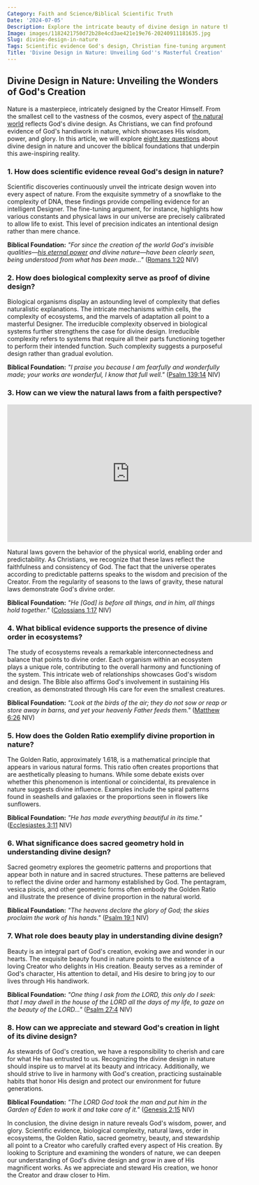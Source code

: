 ```yaml
---
Category: Faith and Science/Biblical Scientific Truth
Date: '2024-07-05'
Description: Explore the intricate beauty of divine design in nature through scientific evidence and faith perspectives. Discover how the Christian fine-tuning argument, biological complexity, and Biblical order in ecosystem studies showcase God's handiwork.
Image: images/1182421750d72b28e4cd3ae421e19e76-20240911181635.jpg
Slug: divine-design-in-nature
Tags: Scientific evidence God's design, Christian fine-tuning argument UK, Biological complexity divine proof, Faith perspective natural laws, Biblical order in ecosystem studies
Title: 'Divine Design in Nature: Unveiling God''s Masterful Creation'
---
```


## Divine Design in Nature: Unveiling the Wonders of God's Creation

Nature is a masterpiece, intricately designed by the Creator Himself. From the smallest cell to the vastness of the cosmos, every aspect of [the natural world](/reconciling-bible-and-science) reflects God's divine design. As Christians, we can find profound evidence of God's handiwork in nature, which showcases His wisdom, power, and glory. In this article, we will explore [eight key questions](/fossil-record-interpretation) about divine design in nature and uncover the biblical foundations that underpin this awe-inspiring reality.

### 1. How does scientific evidence reveal God's design in nature?

Scientific discoveries continuously unveil the intricate design woven into every aspect of nature. From the exquisite symmetry of a snowflake to the complexity of DNA, these findings provide compelling evidence for an intelligent Designer. The fine-tuning argument, for instance, highlights how various constants and physical laws in our universe are precisely calibrated to allow life to exist. This level of precision indicates an intentional design rather than mere chance.

**Biblical Foundation:**
*"For since the creation of the world God's invisible qualities—[his eternal power](/scientific-research-creationism) and divine nature—have been clearly seen, being understood from what has been made..."* ([Romans 1:20](https://www.bibleref.com/Romans/1/Romans-1-20.html) NIV)

### 2. How does biological complexity serve as proof of divine design?

Biological organisms display an astounding level of complexity that defies naturalistic explanations. The intricate mechanisms within cells, the complexity of ecosystems, and the marvels of adaptation all point to a masterful Designer. The irreducible complexity observed in biological systems further strengthens the case for divine design. Irreducible complexity refers to systems that require all their parts functioning together to perform their intended function. Such complexity suggests a purposeful design rather than gradual evolution.

**Biblical Foundation:**
*"I praise you because I am fearfully and wonderfully made; your works are wonderful, I know that full well."* ([Psalm 139:14](https://www.bibleref.com/Psalm/139/Psalm-139-14.html) NIV)

### 3. How can we view the natural laws from a faith perspective?


<iframe width="560" height="315" src="https://www.youtube.com/embed/dxA-gdq_LUs" frameborder="0" allow="autoplay; encrypted-media" allowfullscreen></iframe>


Natural laws govern the behavior of the physical world, enabling order and predictability. As Christians, we recognize that these laws reflect the faithfulness and consistency of God. The fact that the universe operates according to predictable patterns speaks to the wisdom and precision of the Creator. From the regularity of seasons to the laws of gravity, these natural laws demonstrate God's divine order.

**Biblical Foundation:**
*"He [God] is before all things, and in him, all things hold together."* ([Colossians 1:17](https://www.bibleref.com/Colossians/1/Colossians-1-17.html) NIV)

### 4. What biblical evidence supports the presence of divine order in ecosystems?

The study of ecosystems reveals a remarkable interconnectedness and balance that points to divine order. Each organism within an ecosystem plays a unique role, contributing to the overall harmony and functioning of the system. This intricate web of relationships showcases God's wisdom and design. The Bible also affirms God's involvement in sustaining His creation, as demonstrated through His care for even the smallest creatures.

**Biblical Foundation:**
*"Look at the birds of the air; they do not sow or reap or store away in barns, and yet your heavenly Father feeds them."* ([Matthew 6:26](https://www.bibleref.com/Matthew/6/Matthew-6-26.html) NIV)

### 5. How does the Golden Ratio exemplify divine proportion in nature?

The Golden Ratio, approximately 1.618, is a mathematical principle that appears in various natural forms. This ratio often creates proportions that are aesthetically pleasing to humans. While some debate exists over whether this phenomenon is intentional or coincidental, its prevalence in nature suggests divine influence. Examples include the spiral patterns found in seashells and galaxies or the proportions seen in flowers like sunflowers.

**Biblical Foundation:**
*"He has made everything beautiful in its time."* ([Ecclesiastes 3:11](https://www.bibleref.com/Ecclesiastes/3/Ecclesiastes-3-11.html) NIV)

### 6. What significance does sacred geometry hold in understanding divine design?

Sacred geometry explores the geometric patterns and proportions that appear both in nature and in sacred structures. These patterns are believed to reflect the divine order and harmony established by God. The pentagram, vesica piscis, and other geometric forms often embody the Golden Ratio and illustrate the presence of divine proportion in the natural world.

**Biblical Foundation:**
*"The heavens declare the glory of God; the skies proclaim the work of his hands."* ([Psalm 19:1](https://www.bibleref.com/Psalm/19/Psalm-19-1.html) NIV)

### 7. What role does beauty play in understanding divine design?

Beauty is an integral part of God's creation, evoking awe and wonder in our hearts. The exquisite beauty found in nature points to the existence of a loving Creator who delights in His creation. Beauty serves as a reminder of God's character, His attention to detail, and His desire to bring joy to our lives through His handiwork.

**Biblical Foundation:**
*"One thing I ask from the LORD, this only do I seek: that I may dwell in the house of the LORD all the days of my life, to gaze on the beauty of the LORD..."* ([Psalm 27:4](https://www.bibleref.com/Psalm/27/Psalm-27-4.html) NIV)

### 8. How can we appreciate and steward God's creation in light of its divine design?

As stewards of God's creation, we have a responsibility to cherish and care for what He has entrusted to us. Recognizing the divine design in nature should inspire us to marvel at its beauty and intricacy. Additionally, we should strive to live in harmony with God's creation, practicing sustainable habits that honor His design and protect our environment for future generations.

**Biblical Foundation:**
*"The LORD God took the man and put him in the Garden of Eden to work it and take care of it."* ([Genesis 2:15](https://www.bibleref.com/Genesis/2/Genesis-2-15.html) NIV)

In conclusion, the divine design in nature reveals God's wisdom, power, and glory. Scientific evidence, biological complexity, natural laws, order in ecosystems, the Golden Ratio, sacred geometry, beauty, and stewardship all point to a Creator who carefully crafted every aspect of His creation. By looking to Scripture and examining the wonders of nature, we can deepen our understanding of God's divine design and grow in awe of His magnificent works. As we appreciate and steward His creation, we honor the Creator and draw closer to Him.